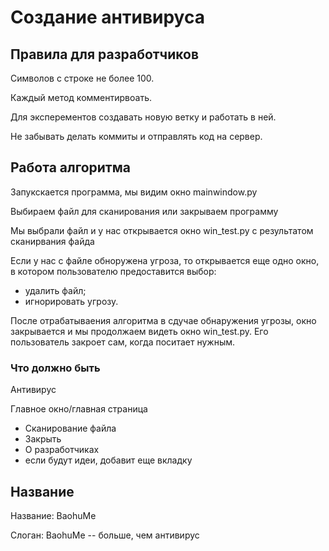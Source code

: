 # Создание антивируса


## Правила для разработчиков

Символов с строке не более 100.

Каждый метод комментирвоать.

Для эксперементов создавать новую ветку и работать в ней.

Не забывать делать коммиты и отправлять код на сервер.


## Работа алгоритма

Запукскается программа, мы видим окно mainwindow.py

Выбираем файл для сканирования или закрываем программу

Мы выбрали файл и у нас открывается окно win_test.py с результатом сканирвания файда

Если у нас с файле обноружена угроза, то открывается еще одно окно, в котором пользователю предоставится выбор: 

+ удалить файл;
+ игнорировать угрозу.

После отрабатываения алгоритма в сдучае обнаружения угрозы, окно закрывается и мы продолжаем видеть окно win_test.py. Его пользователь закроет сам, когда поситает нужным.


### Что должно быть

Антивирус 

Главное окно/главная страница 
- Сканирование файла 
- Закрыть
- О разработчиках 
- если будут идеи, добавит еще вкладку 


## Название

Название: BaohuMe

Слоган: BaohuMe -- больше, чем антивирус
